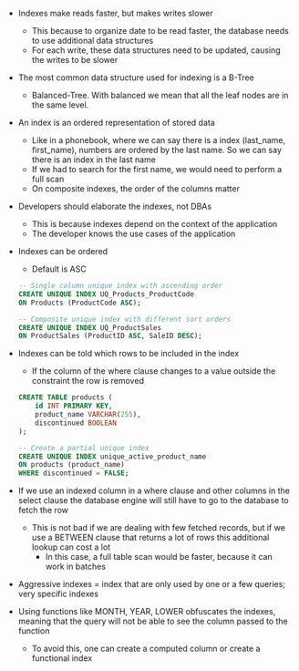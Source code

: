 - Indexes make reads faster, but makes writes slower
	- This because to organize date to be read faster, the database needs to use additional data structures
	- For each write, these data structures need to be updated, causing the writes to be slower
- The most common data structure used for indexing is a B-Tree
	- Balanced-Tree. With balanced we mean that all the leaf nodes are in the same level.
- An index is an ordered representation of stored data
	- Like in a phonebook, where we can say there is a index (last_name, first_name), numbers are ordered by the last name. So we can say there is an index in the last name
	- If we had to search for the first name, we would need to perform a full scan
	- On composite indexes, the order of the columns matter
- Developers should elaborate the indexes, not DBAs
	- This is because indexes depend on the context of the application
	- The developer knows the use cases of the application
- Indexes can be ordered
	- Default is ASC

	```sql
	-- Single column unique index with ascending order
	CREATE UNIQUE INDEX UQ_Products_ProductCode
	ON Products (ProductCode ASC);
	
	-- Composite unique index with different sort orders
	CREATE UNIQUE INDEX UQ_ProductSales
	ON ProductSales (ProductID ASC, SaleID DESC);
	```

- Indexes can be told which rows to be included in the index
	- If the column of the where clause changes to a value outside the constraint the row is removed

	```sql
	CREATE TABLE products (
	    id INT PRIMARY KEY,
	    product_name VARCHAR(255),
	    discontinued BOOLEAN
	);
	
	-- Create a partial unique index
	CREATE UNIQUE INDEX unique_active_product_name
	ON products (product_name)
	WHERE discontinued = FALSE;
	```

- If we use an indexed column in a where clause and other columns in the select clause the database engine will still have to go to the database to fetch the row
	- This is not bad if we are dealing with few fetched records, but if we use a BETWEEN clause that returns a lot of rows this additional lookup can cost a lot
		- In this case, a full table scan would be faster, because it can work in batches
- Aggressive indexes = index that are only used by one or a few queries; very specific indexes
- Using functions like MONTH, YEAR, LOWER obfuscates the indexes, meaning that the query will not be able to see the column passed to the function
	- To avoid this, one can create a computed column or create a functional index








